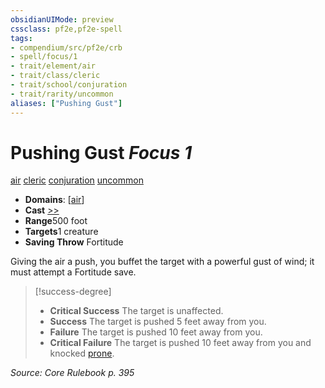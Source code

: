 ```yaml
---
obsidianUIMode: preview
cssclass: pf2e,pf2e-spell
tags:
- compendium/src/pf2e/crb
- spell/focus/1
- trait/element/air
- trait/class/cleric
- trait/school/conjuration
- trait/rarity/uncommon
aliases: ["Pushing Gust"]
---
```

# Pushing Gust *Focus 1*   
[air](air.md)  [cleric](rules/traits/cleric.md)  [conjuration](conjuration.md)  [uncommon](uncommon.md)  

- **Domains**: [[air](../domains.md#Air)]
- **Cast** [>>](chapter-9-playing-the-game.md#Actions "Two-Action") 
- **Range**500 foot
- **Targets**1 creature
- **Saving Throw** Fortitude

Giving the air a push, you buffet the target with a powerful gust of wind; it must attempt a Fortitude save.

> [!success-degree] 
> - **Critical Success** The target is unaffected.
> - **Success** The target is pushed 5 feet away from you.
> - **Failure** The target is pushed 10 feet away from you.
> - **Critical Failure** The target is pushed 10 feet away from you and knocked [prone](conditions.md#Prone).

*Source: Core Rulebook p. 395*